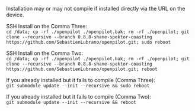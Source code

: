 Installation may or may not compile if installed directly via the URL on the device.   
  
SSH Install on the Comma Three:  
`cd /data; cp -rf ./openpilot ./openpilot.bak; rm -rf ./openpilot; git clone --recursive --branch 0.8.8-shane-spektor-coasting https://github.com/SebastienLubrano/openpilot.git; sudo reboot`  
  
SSH Install on the Comma Two:  
`cd /data; cp -rf ./openpilot ./openpilot.bak; rm -rf ./openpilot; git clone --recursive --branch 0.8.8-shane-spektor-coasting https://github.com/SebastienLubrano/openpilot.git; reboot`  
  
If you already installed but it fails to compile (Comma Three):   
`git submodule update --init --recursive && sudo reboot`   
  
If you already installed but it fails to compile (Comma Two):   
`git submodule update --init --recursive && reboot`  
